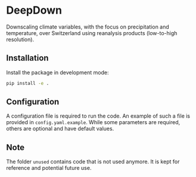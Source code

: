 # DeepDown

Downscaling climate variables, with the focus on precipitation and temperature, 
over Switzerland using reanalysis products (low-to-high resolution).

## Installation

Install the package in development mode:

```bash
pip install -e .
```

## Configuration

A configuration file is required to run the code. 
An example of such a file is provided in `config.yaml.example`.
While some parameters are required, others are optional and have default values.


## Note

The folder `unused` contains code that is not used anymore. It is kept for reference 
and potential future use.
